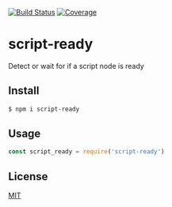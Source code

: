 [![Build Status](https://travis-ci.org/kaelzhang/script-ready.svg?branch=master)](https://travis-ci.org/kaelzhang/script-ready)
[![Coverage](https://codecov.io/gh/kaelzhang/script-ready/branch/master/graph/badge.svg)](https://codecov.io/gh/kaelzhang/script-ready)
<!-- optional appveyor tst
[![Windows Build Status](https://ci.appveyor.com/api/projects/status/github/kaelzhang/script-ready?branch=master&svg=true)](https://ci.appveyor.com/project/kaelzhang/script-ready)
-->
<!-- optional npm version
[![NPM version](https://badge.fury.io/js/script-ready.svg)](http://badge.fury.io/js/script-ready)
-->
<!-- optional npm downloads
[![npm module downloads per month](http://img.shields.io/npm/dm/script-ready.svg)](https://www.npmjs.org/package/script-ready)
-->
<!-- optional dependency status
[![Dependency Status](https://david-dm.org/kaelzhang/script-ready.svg)](https://david-dm.org/kaelzhang/script-ready)
-->

# script-ready

Detect or wait for if a script node is ready

## Install

```sh
$ npm i script-ready
```

## Usage

```js
const script_ready = require('script-ready')
```

## License

[MIT](LICENSE)
